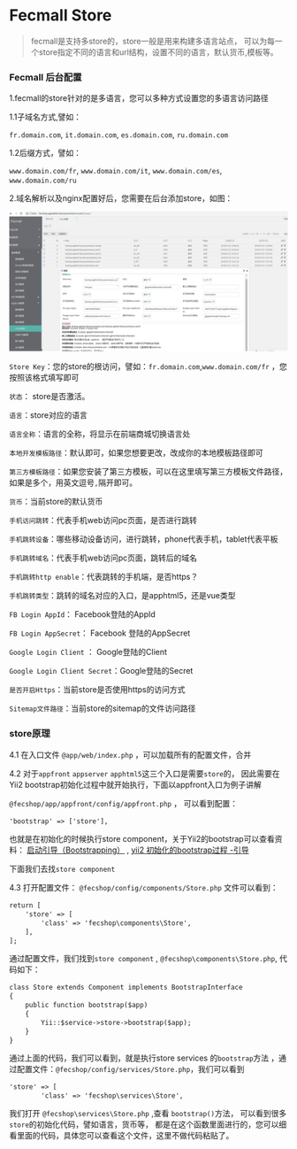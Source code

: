 ﻿Fecmall Store
=============

> fecmall是支持多store的，store一般是用来构建多语言站点，
> 可以为每一个store指定不同的语言和url结构，设置不同的语言，默认货币,模板等。


### Fecmall 后台配置

1.fecmall的store针对的是多语言，您可以多种方式设置您的多语言访问路径

1.1子域名方式,譬如：

`fr.domain.com`,  `it.domain.com`,  `es.domain.com`,  `ru.domain.com`

1.2后缀方式，譬如：

`www.domain.com/fr`,
`www.domain.com/it`,
`www.domain.com/es`,
`www.domain.com/ru`

2.域名解析以及nginx配置好后，您需要在后台添加store，如图：

![xx](images/as4.png)

`Store Key`：您的store的根访问，譬如：`fr.domain.com`,`www.domain.com/fr`
，您按照该格式填写即可

`状态`： store是否激活。

`语言`：store对应的语言

`语言全称`：语言的全称，将显示在前端商城切换语言处

`本地开发模板路径`：默认即可，如果您想要更改，改成你的本地模板路径即可

`第三方模板路径`：如果您安装了第三方模板，可以在这里填写第三方模板文件路径，
如果是多个，用英文逗号`,`隔开即可。

`货币`：当前store的默认货币


`手机访问跳转`：代表手机web访问pc页面，是否进行跳转

`手机跳转设备`：哪些移动设备访问，进行跳转，phone代表手机，tablet代表平板

`手机跳转域名`：代表手机web访问pc页面，跳转后的域名

`手机跳转http enable`：代表跳转的手机端，是否https？

`手机跳转类型`：跳转的域名对应的入口，是apphtml5，还是vue类型

`FB Login AppId`： Facebook登陆的AppId

`FB Login AppSecret`： Facebook 登陆的AppSecret

`Google Login Client` ： Google登陆的Client

`Google Login Client Secret`：Google登陆的Secret

`是否开启Https`：当前store是否使用https的访问方式

`Sitemap文件路径`：当前store的sitemap的文件访问路径




### store原理

4.1 在入口文件 `@app/web/index.php` ，可以加载所有的配置文件，合并

4.2 对于`appfront`  `appserver`  `apphtml5`这三个入口是需要`store`的，
因此需要在Yii2 bootstrap初始化过程中就开始执行，下面以appfront入口为例子讲解

`@fecshop/app/appfront/config/appfront.php` ， 可以看到配置：

```
'bootstrap' => ['store'],

```

也就是在初始化的时候执行store component，关于Yii2的bootstrap可以查看资料：
[启动引导（Bootstrapping）](http://www.yiichina.com/doc/guide/2.0/runtime-bootstrapping)
,
[yii2 初始化的bootstrap过程 -引导](http://www.fancyecommerce.com/2016/05/18/yii2-%E5%88%9D%E5%A7%8B%E5%8C%96%E7%9A%84bootstrap%E8%BF%87%E7%A8%8B-%E5%BC%95%E5%AF%BC/)

下面我们去找`store component`

4.3 打开配置文件： `@fecshop/config/components/Store.php` 文件可以看到：

```
return [
    'store' => [
        'class' => 'fecshop\components\Store',
    ],
];
```

通过配置文件，我们找到`store component` , `@fecshop\components\Store.php`,
代码如下：

```
class Store extends Component implements BootstrapInterface
{
    public function bootstrap($app)
    {
        Yii::$service->store->bootstrap($app);
    }
}
```

通过上面的代码，我们可以看到，就是执行store services 的`bootstrap`方法
，通过配置文件：`@fecshop/config/services/Store.php`，我们可以看到

```
'store' => [
        'class' => 'fecshop\services\Store',
```

我们打开 `@fecshop\services\Store.php` ,查看 `bootstrap()`方法，
可以看到很多`store`的初始化代码，譬如语言，货币等，
都是在这个函数里面进行的，您可以细看里面的代码，具体您可以查看这个文件，这里不做代码粘贴了。



